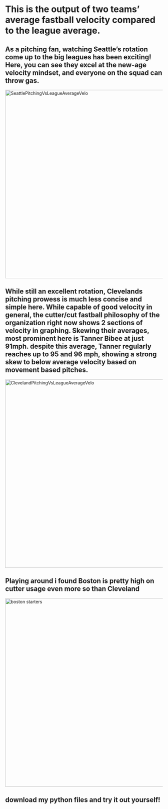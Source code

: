 # This is the output of two teams’ average fastball velocity compared to the league average.
## As a pitching fan, watching Seattle’s rotation come up to the big leagues has been exciting! Here, you can see they excel at the new-age velocity mindset, and everyone on the squad can throw gas.
<img width="1000" height="600" alt="SeattlePitchingVsLeagueAverageVelo" src="https://github.com/user-attachments/assets/304d139e-f6eb-470f-acf0-82325ac78511" />

## While still an excellent rotation, Clevelands pitching prowess is much less concise and simple here. While capable of good velocity in general, the cutter/cut fastball philosophy of the organization right now shows 2 sections of velocity in graphing. Skewing their averages, most prominent here is Tanner Bibee at just 91mph. despite this average, Tanner regularly reaches up to 95 and 96 mph, showing a strong skew to below average velocity based on movement based pitches.
<img width="1000" height="600" alt="ClevelandPitchingVsLeagueAverageVelo" src="https://github.com/user-attachments/assets/2248ca88-94d0-45ff-8a83-4866891e8ce7" />

## Playing around i found Boston is pretty high on cutter usage even more so than Cleveland
<img width="1000" height="600" alt="boston starters" src="https://github.com/user-attachments/assets/419168f9-b53a-4fe7-baeb-bc42d802d459" />

## download my python files and try it out yourself!
